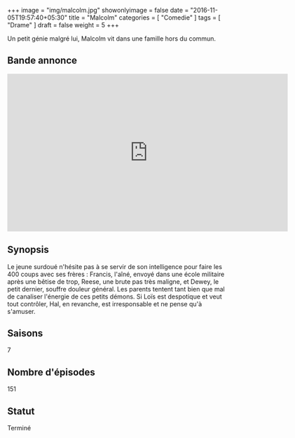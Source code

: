 +++
image = "img/malcolm.jpg"
showonlyimage = false
date = "2016-11-05T19:57:40+05:30"
title = "Malcolm"
categories = [ "Comedie" ]
tags = [ "Drame" ]
draft = false
weight = 5
+++

Un petit génie malgré lui, Malcolm vit
 dans une famille hors du commun.
<!--more-->

## Bande annonce

<iframe width="640" height="360" src="https://www.youtube.com/embed/PfID_33TL_A" frameborder="0" allowfullscreen></iframe>

## Synopsis

Le jeune surdoué n'hésite pas à se servir de son intelligence pour faire les 400 coups avec ses frères : Francis, l'aîné, envoyé dans une école militaire après une bêtise de trop, Reese, une brute pas très maligne, et Dewey, le petit dernier, souffre douleur général. Les parents tentent tant bien que mal de canaliser l'énergie de ces petits démons. Si Loïs est despotique et veut tout contrôler, Hal, en revanche, est irresponsable et ne pense qu'à s'amuser.

## Saisons

7

## Nombre d'épisodes

151

## Statut

Terminé
